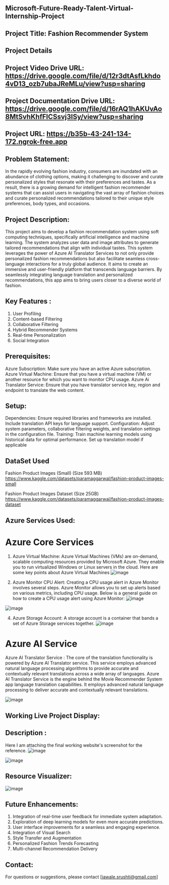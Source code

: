 ## Microsoft-Future-Ready-Talent-Virtual-Internship-Project

## Project Title: Fashion Recommender System

## Project Details

## Project Video Drive URL: https://drive.google.com/file/d/12r3dtAsfLkhdo4vD13_ozb7ubaJReMLu/view?usp=sharing 

## Project Documentation Drive URL: https://drive.google.com/file/d/16rAQ1hAKUvAo8MtSvhKhfFICSsvj3ISy/view?usp=sharing

## Project URL: https://b35b-43-241-134-172.ngrok-free.app 


## Problem Statement:
In the rapidly evolving fashion industry, consumers are inundated with an abundance of clothing options, making it challenging to discover and curate personalized styles that resonate with their preferences and tastes. As a result, there is a growing demand for intelligent fashion recommender systems that can assist users in navigating the vast array of fashion choices and curate personalized recommendations tailored to their unique style preferences, body types, and occasions.


## Project Description:
This project aims to develop a fashion recommendation system using soft computing techniques, specifically artificial intelligence and machine learning. The system analyzes user data and image attributes to generate tailored recommendations that align with individual tastes. This system leverages the power of Azure AI Translator Services to not only provide personalized fashion recommendations but also facilitate seamless cross-language interactions for a truly global audience. It aims to create an immersive and user-friendly platform that transcends language barriers. By seamlessly integrating language translation and personalized recommendations, this app aims to bring users closer to a diverse world of fashion.


## Key Features :
1. User Profiling
2. Content-based Filtering
3. Collaborative Filtering
4. Hybrid Recommender Systems
5. Real-time Personalization
6. Social Integration


## Prerequisites:
Azure Subscription: Make sure you have an active Azure subscription.
Azure Virtual Machine: Ensure that you have a virtual machine (VM) or another resource for which you want to monitor CPU usage.
Azure Ai Translator Service: Ensure that you have translator service key, region and endpoint to translate the web content.


## Setup:
Dependencies: Ensure required libraries and frameworks are installed. Include translation API keys for language support.
Configuration: Adjust system parameters, collaborative filtering weights, and translation settings in the configuration file.
Training: Train machine learning models using historical data for optimal performance. Set up translation model if applicable

## DataSet Used
Fashion Product Images (Small) (Size 593 MB) https://www.kaggle.com/datasets/paramaggarwal/fashion-product-images-small

Fashion Product Images Dataset (Size 25GB) https://www.kaggle.com/datasets/paramaggarwal/fashion-product-images-dataset


## Azure Services Used:

# Azure Core Services
1. Azure Virtual Machine:
Azure Virtual Machines (VMs) are on-demand, scalable computing resources provided by Microsoft Azure. They enable you to run virtualized Windows or Linux servers in the cloud. Here are some key points about Azure Virtual Machines
![image](https://github.com/srush2906/Fashion-Recommender-System/assets/115866345/8c6faa47-6d3c-4864-9d92-3c923c7ac932)



2. Azure Monitor CPU Alert:
Creating a CPU usage alert in Azure Monitor involves several steps. Azure Monitor allows you to set up alerts based on various metrics, including CPU usage. Below is a general guide on how to create a CPU usage alert using Azure Monitor:
![image](https://github.com/srush2906/Fashion-Recommender-System/assets/115866345/125ca4ba-0cf5-4f54-87ff-e85cb17ea59c)

![image](https://github.com/srush2906/Fashion-Recommender-System/assets/115866345/fb6ee51b-0b78-4464-bb1e-d9501cb78d77)



4. Azure Storage Account:
A storage account is a container that bands a set of Azure Storage services together.
![image](https://github.com/srush2906/Fashion-Recommender-System/assets/115866345/45c04d8c-9049-4615-ac6b-2f67adc9201d)



# Azure AI Service
Azure AI Translator Service :
The core of the translation functionality is powered by Azure AI Translator service. This service employs advanced natural language processing algorithms to provide accurate and contextually relevant translations across a wide array of languages. Azure AI Translator Service is the engine behind the Movie Recommender System app language translation capabilities. It employs advanced natural language processing to deliver accurate and contextually relevant translations.

![image](https://github.com/srush2906/Fashion-Recommender-System/assets/115866345/d51bce64-16cf-42eb-a30a-5eebbe23b3fa)


## Working Live Project Display:

## Description :
Here I am attaching the final working website's screenshot for the reference.
![image](https://github.com/srush2906/Fashion-Recommender-System/assets/115866345/ea869fee-6738-4a4c-bc0b-067ee803ec9a)

![image](https://github.com/srush2906/Fashion-Recommender-System/assets/115866345/e0e72cc1-9d6c-4ca4-9536-421e6129a54e)



## Resource Visualizer:
![image](https://github.com/srush2906/Fashion-Recommender-System/assets/115866345/e424f61c-490d-4779-b265-c0132cd9f253)



## Future Enhancements:
1. Integration of real-time user feedback for immediate system adaptation.
2. Exploration of deep learning models for even more accurate predictions.
3. User interface improvements for a seamless and engaging experience.
4. Integration of Visual Search
5. Style Transfer and Augmentation
6. Personalized Fashion Trends Forecasting
7. Multi-channel Recommendation Delivery


## Contact:
For questions or suggestions, please contact [jawale.srushti@gmail.com]
